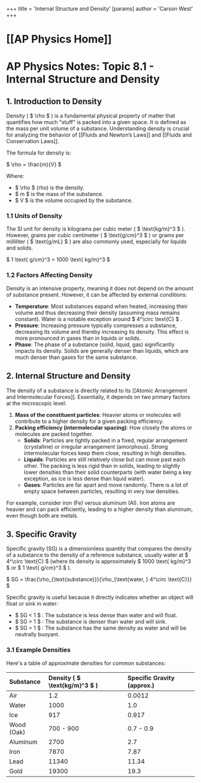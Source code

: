 +++
 title = 'Internal Structure and Density'
[params]
	author = 'Carson West'
+++
# [[AP Physics Home]]
# AP Physics Notes: Topic 8.1 - Internal Structure and Density

## 1. Introduction to Density

Density ( $ \rho $ ) is a fundamental physical property of matter that quantifies how much "stuff" is packed into a given space. It is defined as the mass per unit volume of a substance. Understanding density is crucial for analyzing the behavior of [[Fluids and Newton’s Laws]] and [[Fluids and Conservation Laws]].

The formula for density is:

 $ 
\rho = \frac{m}{V}
 $ 

Where:
*    $ \rho $  (rho) is the density.
*    $ m $  is the mass of the substance.
*    $ V $  is the volume occupied by the substance.

### 1.1 Units of Density

The SI unit for density is kilograms per cubic meter ( $ \text{kg/m}^3 $ ). However, grams per cubic centimeter ( $ \text{g/cm}^3 $ ) or grams per milliliter ( $ \text{g/mL} $ ) are also commonly used, especially for liquids and solids.

 $ 
1 \text{ g/cm}^3 = 1000 \text{ kg/m}^3
 $ 

### 1.2 Factors Affecting Density

Density is an intensive property, meaning it does not depend on the amount of substance present. However, it can be affected by external conditions:

*   **Temperature**: Most substances expand when heated, increasing their volume and thus decreasing their density (assuming mass remains constant). Water is a notable exception around  $ 4^\circ \text{C} $ .
*   **Pressure**: Increasing pressure typically compresses a substance, decreasing its volume and thereby increasing its density. This effect is more pronounced in gases than in liquids or solids.
*   **Phase**: The phase of a substance (solid, liquid, gas) significantly impacts its density. Solids are generally denser than liquids, which are much denser than gases for the same substance.

## 2. Internal Structure and Density

The density of a substance is directly related to its [[Atomic Arrangement and Intermolecular Forces]].
Essentially, it depends on two primary factors at the microscopic level:

1.  **Mass of the constituent particles**: Heavier atoms or molecules will contribute to a higher density for a given packing efficiency.
2.  **Packing efficiency (intermolecular spacing)**: How closely the atoms or molecules are packed together.
    *   **Solids**: Particles are tightly packed in a fixed, regular arrangement (crystalline) or irregular arrangement (amorphous). Strong intermolecular forces keep them close, resulting in high densities.
    *   **Liquids**: Particles are still relatively close but can move past each other. The packing is less rigid than in solids, leading to slightly lower densities than their solid counterparts (with water being a key exception, as ice is less dense than liquid water).
    *   **Gases**: Particles are far apart and move randomly. There is a lot of empty space between particles, resulting in very low densities.

For example, consider iron (Fe) versus aluminum (Al). Iron atoms are heavier and can pack efficiently, leading to a higher density than aluminum, even though both are metals.

## 3. Specific Gravity

Specific gravity (SG) is a dimensionless quantity that compares the density of a substance to the density of a reference substance, usually water at  $ 4^\circ \text{C} $  (where its density is approximately  $ 1000 \text{ kg/m}^3 $  or  $ 1 \text{ g/cm}^3 $ ).

 $ 
SG = \frac{\rho_{\text{substance}}}{\rho_{\text{water, } 4^\circ \text{C}}}
 $ 

Specific gravity is useful because it directly indicates whether an object will float or sink in water:
*    $ SG < 1 $ : The substance is less dense than water and will float.
*    $ SG > 1 $ : The substance is denser than water and will sink.
*    $ SG = 1 $ : The substance has the same density as water and will be neutrally buoyant.

### 3.1 Example Densities

Here's a table of approximate densities for common substances:

| Substance  | Density ( $ \text{kg/m}^3 $ ) | Specific Gravity (approx.) |
| :--------- | :------------------------ | :------------------------- |
| Air        | 1.2                       | 0.0012                     |
| Water      | 1000                      | 1.0                        |
| Ice        | 917                       | 0.917                      |
| Wood (Oak) | 700 - 900                 | 0.7 - 0.9                  |
| Aluminum   | 2700                      | 2.7                        |
| Iron       | 7870                      | 7.87                       |
| Lead       | 11340                     | 11.34                      |
| Gold       | 19300                     | 19.3                       |